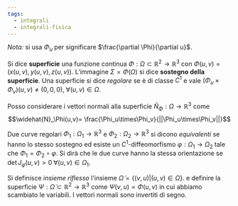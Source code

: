 ```yaml
---
tags:
  - integrali
  - integrali-fisica
---
```

*Nota:* si usa $\Phi_u$ per significare $\frac{\partial \Phi}{\partial u}$.

Si dice **superficie** una funzione continua $\Phi : \Omega\subset \mathbb{R}^2 → \mathbb{R}^3$ con $\Phi(u,v)=(x(u,v),y(u,v),z(u,v))$. L’immagine $\Sigma=\Phi(\Omega)$ si dice **sostegno della superficie**.
Una superficie si dice *regolare* se è di classe $C^1$ e vale $(\Phi_u\times \Phi_v)(u,v)\neq(0,0,0),\;\forall(u,v)\in\Omega$.

Posso considerare i vettori normali alla superficie $\widehat{N}_\Phi:\Omega\rightarrow \mathbb{R}^3$ come
$$\widehat{N}_\Phi(u,v)= \frac{\Phi_u\times\Phi_v}{||\Phi_u\times\Phi_v||}$$

Due curve regolari $\Phi_1:\Omega_1\rightarrow\mathbb{R}^3$ e $\Phi_2:\Omega_2\rightarrow\mathbb{R}^3$ si dicono *equivalenti* se hanno lo stesso sostegno ed esiste un $C^1$-diffeomorfismo $\varphi:\Omega_1\rightarrow \Omega_2$ tale che $\Phi_1=\Phi_2\circ\varphi$. Si dirà che le due curve hanno la stessa orientazione se $\det J_\varphi(u,v)>0\;\forall (u,v)\in \Omega_1$.

Si definisce *insieme riflesso* l'insieme $\tilde{\Omega}=\{(v,u)|(u,v)\in\Omega\}$. e definire la superficie $\Psi:\tilde{\Omega}\subset \mathbb{R}^{2}\rightarrow \mathbb{R}^{3}$ come $\Psi(v,u)=\Phi(u,v)$ in cui abbiamo scambiato le variabili. I vettori normali sono invertiti di segno.